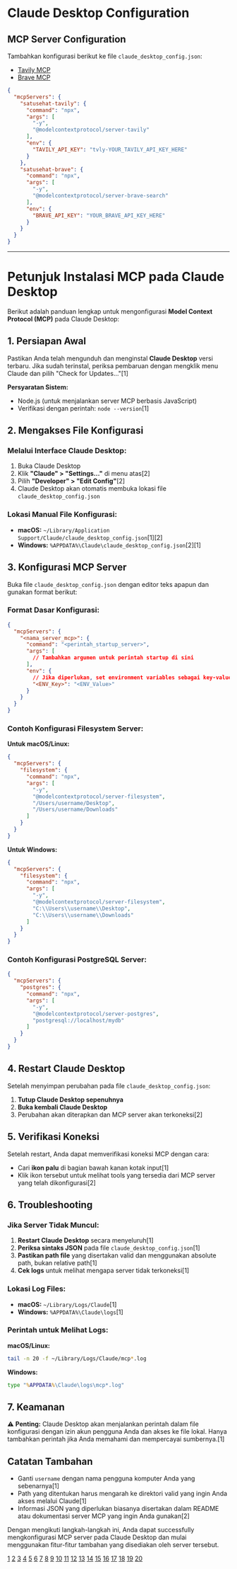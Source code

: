 # Claude Desktop Configuration

## MCP Server Configuration
Tambahkan konfigurasi berikut ke file `claude_desktop_config.json`:

- [Tavily MCP](https://github.com/tavily-ai/tavily-mcp)
- [Brave MCP](https://github.com/brave/brave-search-mcp-server)

```json
{
  "mcpServers": {
    "satusehat-tavily": {
      "command": "npx",
      "args": [
        "-y",
        "@modelcontextprotocol/server-tavily"
      ],
      "env": {
        "TAVILY_API_KEY": "tvly-YOUR_TAVILY_API_KEY_HERE"
      }
    },
    "satusehat-brave": {
      "command": "npx", 
      "args": [
        "-y",
        "@modelcontextprotocol/server-brave-search"
      ],
      "env": {
        "BRAVE_API_KEY": "YOUR_BRAVE_API_KEY_HERE"
      }
    }
  }
}
```

--- 

# Petunjuk Instalasi MCP pada Claude Desktop

Berikut adalah panduan lengkap untuk mengonfigurasi **Model Context Protocol (MCP)** pada Claude Desktop:

## 1. Persiapan Awal

Pastikan Anda telah mengunduh dan menginstal **Claude Desktop** versi terbaru. Jika sudah terinstal, periksa pembaruan dengan mengklik menu Claude dan pilih "Check for Updates..."[1]

**Persyaratan Sistem:**
- Node.js (untuk menjalankan server MCP berbasis JavaScript)
- Verifikasi dengan perintah: `node --version`[1]

## 2. Mengakses File Konfigurasi

### Melalui Interface Claude Desktop:
1. Buka Claude Desktop
2. Klik **"Claude" > "Settings..."** di menu atas[2]
3. Pilih **"Developer" > "Edit Config"**[2]
4. Claude Desktop akan otomatis membuka lokasi file `claude_desktop_config.json`

### Lokasi Manual File Konfigurasi:

- **macOS:** `~/Library/Application Support/Claude/claude_desktop_config.json`[1][2]
- **Windows:** `%APPDATA%\Claude\claude_desktop_config.json`[2][1]

## 3. Konfigurasi MCP Server

Buka file `claude_desktop_config.json` dengan editor teks apapun dan gunakan format berikut:

### Format Dasar Konfigurasi:

```json
{
  "mcpServers": {
    "<nama_server_mcp>": {
      "command": "<perintah_startup_server>",
      "args": [
        // Tambahkan argumen untuk perintah startup di sini
      ],
      "env": {
        // Jika diperlukan, set environment variables sebagai key-value pairs
        "<ENV_Key>": "<ENV_Value>"
      }
    }
  }
}
```

### Contoh Konfigurasi Filesystem Server:

**Untuk macOS/Linux:**
```json
{
  "mcpServers": {
    "filesystem": {
      "command": "npx",
      "args": [
        "-y",
        "@modelcontextprotocol/server-filesystem",
        "/Users/username/Desktop",
        "/Users/username/Downloads"
      ]
    }
  }
}
```

**Untuk Windows:**
```json
{
  "mcpServers": {
    "filesystem": {
      "command": "npx", 
      "args": [
        "-y",
        "@modelcontextprotocol/server-filesystem",
        "C:\\Users\\username\\Desktop",
        "C:\\Users\\username\\Downloads"
      ]
    }
  }
}
```

### Contoh Konfigurasi PostgreSQL Server:

```json
{
  "mcpServers": {
    "postgres": {
      "command": "npx",
      "args": [
        "-y", 
        "@modelcontextprotocol/server-postgres",
        "postgresql://localhost/mydb"
      ]
    }
  }
}
```

## 4. Restart Claude Desktop

Setelah menyimpan perubahan pada file `claude_desktop_config.json`:

1. **Tutup Claude Desktop sepenuhnya**
2. **Buka kembali Claude Desktop**
3. Perubahan akan diterapkan dan MCP server akan terkoneksi[2]

## 5. Verifikasi Koneksi

Setelah restart, Anda dapat memverifikasi koneksi MCP dengan cara:

- Cari **ikon palu** di bagian bawah kanan kotak input[1]
- Klik ikon tersebut untuk melihat tools yang tersedia dari MCP server yang telah dikonfigurasi[2]

## 6. Troubleshooting

### Jika Server Tidak Muncul:

1. **Restart Claude Desktop** secara menyeluruh[1]
2. **Periksa sintaks JSON** pada file `claude_desktop_config.json`[1]
3. **Pastikan path file** yang disertakan valid dan menggunakan absolute path, bukan relative path[1]
4. **Cek logs** untuk melihat mengapa server tidak terkoneksi[1]

### Lokasi Log Files:

- **macOS:** `~/Library/Logs/Claude`[1]
- **Windows:** `%APPDATA%\Claude\logs`[1]

### Perintah untuk Melihat Logs:

**macOS/Linux:**
```bash
tail -n 20 -f ~/Library/Logs/Claude/mcp*.log
```

**Windows:**
```cmd
type "%APPDATA%\Claude\logs\mcp*.log"
```

## 7. Keamanan

⚠️ **Penting:** Claude Desktop akan menjalankan perintah dalam file konfigurasi dengan izin akun pengguna Anda dan akses ke file lokal. Hanya tambahkan perintah jika Anda memahami dan mempercayai sumbernya.[1]

## Catatan Tambahan

- Ganti `username` dengan nama pengguna komputer Anda yang sebenarnya[1]
- Path yang ditentukan harus mengarah ke direktori valid yang ingin Anda akses melalui Claude[1]
- Informasi JSON yang diperlukan biasanya disertakan dalam README atau dokumentasi server MCP yang ingin Anda gunakan[2]

Dengan mengikuti langkah-langkah ini, Anda dapat successfully mengkonfigurasi MCP server pada Claude Desktop dan mulai menggunakan fitur-fitur tambahan yang disediakan oleh server tersebut.

[1](https://modelcontextprotocol.info/docs/quickstart/user/)
[2](https://en.bioerrorlog.work/entry/connect-claude-desktop-to-mcp-server)
[3](https://modelcontextprotocol.io/quickstart/user)
[4](https://www.anthropic.com/engineering/desktop-extensions)
[5](https://support.anthropic.com/en/articles/10949351-getting-started-with-local-mcp-servers-on-claude-desktop)
[6](https://dev.to/suzuki0430/the-easiest-way-to-set-up-mcp-with-claude-desktop-and-docker-desktop-5o)
[7](https://mcp-framework.com/docs/server-configuration/)
[8](https://claudedesktopconfiggenerator.com)
[9](https://gofastmcp.com/integrations/claude-desktop)
[10](https://code.visualstudio.com/docs/copilot/customization/mcp-servers)
[11](https://appwrite.io/docs/tooling/mcp/claude)
[12](https://modelcontextprotocol.io/quickstart/server)
[13](https://github.com/orgs/modelcontextprotocol/discussions/325)
[14](https://developers.make.com/mcp-server/make-cloud-mcp-server/usage-with-claude-desktop)
[15](https://docs.browsermcp.io/setup-server)
[16](https://scottspence.com/posts/configuring-mcp-tools-in-claude-code)
[17](https://thegraph.com/docs/en/ai-suite/subgraph-mcp/claude/)
[18](https://windsurf.com/university/tutorials/configuring-first-mcp-server)
[19](https://gofastmcp.com/integrations/mcp-json-configuration)
[20](https://www.jetbrains.com/help/ai-assistant/configure-an-mcp-server.html)